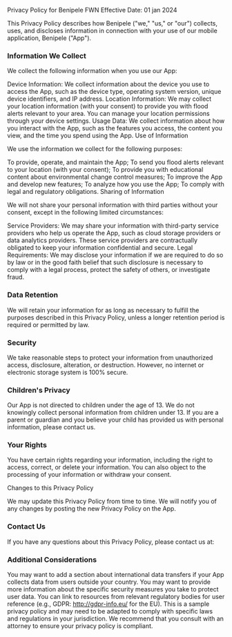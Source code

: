 Privacy Policy for Benipele FWN
Effective Date: 01 jan 2024

This Privacy Policy describes how Benipele ("we," "us," or "our") collects, uses, and discloses information in connection with your use of our mobile application, Benipele ("App").

### Information We Collect

We collect the following information when you use our App:

Device Information: We collect information about the device you use to access the App, such as the device type, operating system version, unique device identifiers, and IP address.
Location Information: We may collect your location information (with your consent) to provide you with flood alerts relevant to your area. You can manage your location permissions through your device settings.
Usage Data: We collect information about how you interact with the App, such as the features you access, the content you view, and the time you spend using the App.
Use of Information

We use the information we collect for the following purposes:

To provide, operate, and maintain the App;
To send you flood alerts relevant to your location (with your consent);
To provide you with educational content about environmental change control measures;
To improve the App and develop new features;
To analyze how you use the App;
To comply with legal and regulatory obligations.
Sharing of Information

We will not share your personal information with third parties without your consent, except in the following limited circumstances:

Service Providers: We may share your information with third-party service providers who help us operate the App, such as cloud storage providers or data analytics providers. These service providers are contractually obligated to keep your information confidential and secure.
Legal Requirements: We may disclose your information if we are required to do so by law or in the good faith belief that such disclosure is necessary to comply with a legal process, protect the safety of others, or investigate fraud.
### Data Retention

We will retain your information for as long as necessary to fulfill the purposes described in this Privacy Policy, unless a longer retention period is required or permitted by law.

### Security

We take reasonable steps to protect your information from unauthorized access, disclosure, alteration, or destruction. However, no internet or electronic storage system is 100% secure.

### Children's Privacy

Our App is not directed to children under the age of 13. We do not knowingly collect personal information from children under 13. If you are a parent or guardian and you believe your child has provided us with personal information, please contact us.

### Your Rights

You have certain rights regarding your information, including the right to access, correct, or delete your information. You can also object to the processing of your information or withdraw your consent.

Changes to this Privacy Policy

We may update this Privacy Policy from time to time. We will notify you of any changes by posting the new Privacy Policy on the App.

### Contact Us

If you have any questions about this Privacy Policy, please contact us at:



### Additional Considerations

You may want to add a section about international data transfers if your App collects data from users outside your country.
You may want to provide more information about the specific security measures you take to protect user data.
You can link to resources from relevant regulatory bodies for user reference (e.g., GDPR: http://gdpr-info.eu/ for the EU).
This is a sample privacy policy and may need to be adapted to comply with specific laws and regulations in your jurisdiction.  We recommend that you consult with an attorney to ensure your privacy policy is compliant.